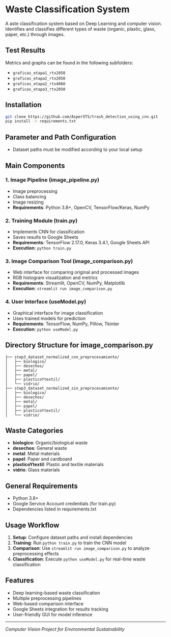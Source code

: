 # Waste Classification System

A aste classification system based on Deep Learning and computer vision. Identifies and classifies different types of waste (organic, plastic, glass, paper, etc.) through images.

## Test Results

Metrics and graphs can be found in the following subfolders:
- `graficas_etapa1_rtx2050`
- `graficas_etapa2_rtx2050`
- `graficas_etapa2_rtx4060`
- `graficas_etapa3_rtx2050`

## Installation

```bash
git clone https://github.com/AsperSTS/trash_detection_using_cnn.git
pip install -r requirements.txt
```

## Parameter and Path Configuration

- Dataset paths must be modified according to your local setup

## Main Components

### 1. Image Pipeline (image_pipeline.py)
- Image preprocessing
- Class balancing
- Image resizing
- **Requirements**: Python 3.8+, OpenCV, TensorFlow/Keras, NumPy

### 2. Training Module (train.py)
- Implements CNN for classification
- Saves results to Google Sheets
- **Requirements**: TensorFlow 2.17.0, Keras 3.4.1, Google Sheets API
- **Execution**: `python train.py`

### 3. Image Comparison Tool (image_comparison.py)
- Web interface for comparing original and processed images
- RGB histogram visualization and metrics
- **Requirements**: Streamlit, OpenCV, NumPy, Matplotlib
- **Execution**: `streamlit run image_comparison.py`

### 4. User Interface (useModel.py)
- Graphical interface for image classification
- Uses trained models for prediction
- **Requirements**: TensorFlow, NumPy, Pillow, Tkinter
- **Execution**: `python useModel.py`

## Directory Structure for image_comparison.py

```
├── step3_dataset_normalized_con_preprocesamiento/
│   ├── biologico/
│   ├── desechos/
│   ├── metal/
│   ├── papel/
│   ├── plasticoYtextil/
│   └── vidrio/
├── step3_dataset_normalized_sin_preprocesamiento/
│   ├── biologico/
│   ├── desechos/
│   ├── metal/
│   ├── papel/
│   ├── plasticoYtextil/
│   └── vidrio/
```

## Waste Categories

- **biologico**: Organic/biological waste
- **desechos**: General waste
- **metal**: Metal materials
- **papel**: Paper and cardboard
- **plasticoYtextil**: Plastic and textile materials
- **vidrio**: Glass materials

## General Requirements

- Python 3.8+
- Google Service Account credentials (for train.py)
- Dependencies listed in requirements.txt

## Usage Workflow

1. **Setup**: Configure dataset paths and install dependencies
2. **Training**: Run `python train.py` to train the CNN model
3. **Comparison**: Use `streamlit run image_comparison.py` to analyze preprocessing effects
4. **Classification**: Execute `python useModel.py` for real-time waste classification

## Features

- Deep learning-based waste classification
- Multiple preprocessing pipelines
- Web-based comparison interface
- Google Sheets integration for results tracking
- User-friendly GUI for model inference

---

*Computer Vision Project for Environmental Sustainability*